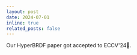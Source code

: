 ```yaml
---
layout: post
date: 2024-07-01
inline: true
related_posts: false
---
```


Our HyperBRDF paper got accepted to ECCV'24🥳.

